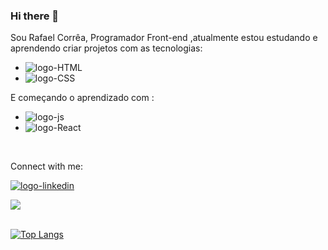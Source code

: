 ### Hi there 👋

Sou Rafael Corrêa, Programador Front-end ,atualmente estou estudando e aprendendo criar projetos com as tecnologias:

- <img src="https://img.shields.io/badge/HTML-239120?style=for-the-badge&logo=html5&logoColor=white" alt="logo-HTML">

- <img src="https://img.shields.io/badge/CSS-239120?&style=for-the-badge&logo=css3&logoColor=white" alt="logo-CSS">

 E começando o aprendizado com :
 
 - <img src="https://img.shields.io/badge/JavaScript-F7DF1E?style=for-the-badge&logo=javascript&logoColor=black" alt="logo-js">
 
 - <img src="https://img.shields.io/badge/React-20232A?style=for-the-badge&logo=react&logoColor=61DAFB" alt="logo-React">
 <br>
 
 
 Connect with me:
 
 <p>
 <a href="https://www.linkedin.com/in/rafael-corr%C3%AAa-monteiro-3a3523250" target="_blank">
 <img src="https://img.shields.io/badge/LinkedIn-0077B5?style=for-the-badge&logo=linkedin&logoColor=white" alt="logo-linkedin">
 </a>
 </p>
 

 
 <picture>
<source 
  srcset="https://github-readme-stats.vercel.app/api?username=Devrafaelcorrea&show_icons=true&theme=dark"
  media="(prefers-color-scheme: dark)"
/>
<source
  srcset="https://github-readme-stats.vercel.app/api?username=Devrafaelcorrea&show_icons=true"
  media="(prefers-color-scheme: light), (prefers-color-scheme: no-preference)"
/>
<img src="https://github-readme-stats.vercel.app/api?username=Devrafaelcorrea&show_icons=true" />
</picture>
<br>
<br>

[![Top Langs](https://github-readme-stats.vercel.app/api/top-langs/?username=Devrafaelcorrea)](https://github.com/anuraghazra/github-readme-stats)
